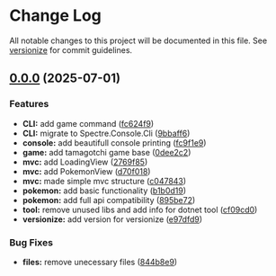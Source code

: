 # Change Log

All notable changes to this project will be documented in this file. See [versionize](https://github.com/versionize/versionize) for commit guidelines.

<a name="0.0.0"></a>
## [0.0.0](https://www.github.com/CaueAnjos/Pokedex/releases/tag/v0.0.0) (2025-07-01)

### Features

* **CLI:** add game command ([fc624f9](https://www.github.com/CaueAnjos/Pokedex/commit/fc624f973aa9e8fd95935997fc937c8f80268e23))
* **CLI:** migrate to Spectre.Console.Cli ([9bbaff6](https://www.github.com/CaueAnjos/Pokedex/commit/9bbaff6aaec9d2cb2cc6ea34b5c3198dcf926914))
* **console:** add beautifull console printing ([fc9f1e9](https://www.github.com/CaueAnjos/Pokedex/commit/fc9f1e939b9de319c44373dee7994d2aebcd93da))
* **game:** add tamagotchi game base ([0dee2c2](https://www.github.com/CaueAnjos/Pokedex/commit/0dee2c2efd9ffc7500dad1dab89384ca95a2f82a))
* **mvc:** add LoadingView ([2769f85](https://www.github.com/CaueAnjos/Pokedex/commit/2769f8502d184aa3f181450bf103b3a39665c5f5))
* **mvc:** add PokemonView ([d70f018](https://www.github.com/CaueAnjos/Pokedex/commit/d70f018bf441b3d63366fdcdec8af536853cd5e9))
* **mvc:** made simple mvc structure ([c047843](https://www.github.com/CaueAnjos/Pokedex/commit/c047843cd026867cd746ada53f84bd0ba623dc35))
* **pokemon:** add basic functionality ([b1b0d19](https://www.github.com/CaueAnjos/Pokedex/commit/b1b0d19247d5ecf5aa21d9ede72d6e85360192e9))
* **pokemon:** add full api compatibility ([895be72](https://www.github.com/CaueAnjos/Pokedex/commit/895be7208e3025095c3428d9e355678f1e7e843b))
* **tool:** remove unused libs and add info for dotnet tool ([cf09cd0](https://www.github.com/CaueAnjos/Pokedex/commit/cf09cd0deb1c1d159ded3cbc25e29558b2f7632f))
* **versionize:** add version for versionize ([e97dfd9](https://www.github.com/CaueAnjos/Pokedex/commit/e97dfd94d1229546632d5e550d2037ddcaf7d02a))

### Bug Fixes

* **files:** remove unecessary files ([844b8e9](https://www.github.com/CaueAnjos/Pokedex/commit/844b8e9be9e3bbbfaf696bac75e4352fef2fba3e))

